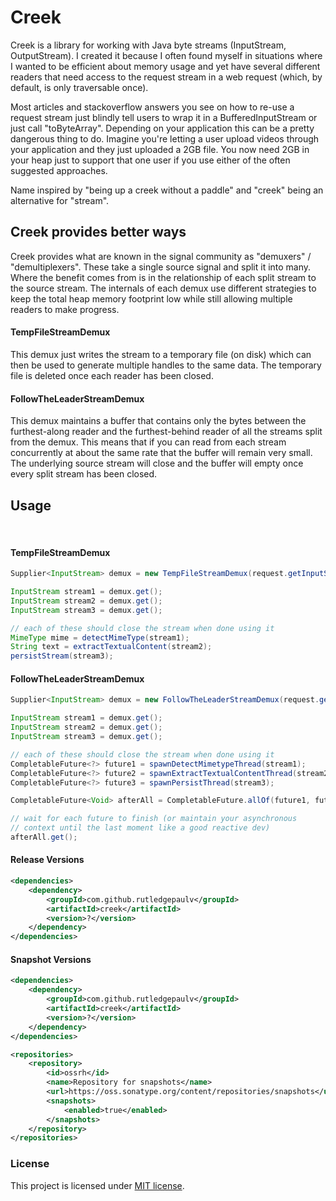 # Creek

Creek is a library for working with Java byte streams (InputStream, OutputStream). I created
it because I often found myself in situations where I wanted to be efficient about memory
usage and yet have several different readers that need access to the request stream in a web
request (which, by default, is only traversable once). 

Most articles and stackoverflow answers you see on how to re-use a request stream just blindly
tell users to wrap it in a BufferedInputStream or just call "toByteArray". Depending on your
application this can be a pretty dangerous thing to do. Imagine you're letting a user upload
videos through your application and they just uploaded a 2GB file. You now need 2GB in your
heap just to support that one user if you use either of the often suggested approaches.

Name inspired by "being up a creek without a paddle" and "creek" being an alternative for "stream".


## Creek provides better ways
Creek provides what are known in the signal community as "demuxers" / "demultiplexers". These
take a single source signal and split it into many. Where the benefit comes from is in the relationship
of each split stream to the source stream. The internals of each demux use different strategies
to keep the total heap memory footprint low while still allowing multiple readers to make progress.


#### TempFileStreamDemux
This demux just writes the stream to a temporary file (on disk) which can then be used
to generate multiple handles to the same data. The temporary file is deleted once each
reader has been closed. 

#### FollowTheLeaderStreamDemux
This demux maintains a buffer that contains only the bytes between the furthest-along
reader and the furthest-behind reader of all the streams split from the demux. This means
that if you can read from each stream concurrently at about the same rate that the buffer
will remain very small. The underlying source stream will close and the buffer will empty
once every split stream has been closed.


## Usage
<br/>

#### TempFileStreamDemux
```java
Supplier<InputStream> demux = new TempFileStreamDemux(request.getInputStream());

InputStream stream1 = demux.get();
InputStream stream2 = demux.get();
InputStream stream3 = demux.get();

// each of these should close the stream when done using it
MimeType mime = detectMimeType(stream1);
String text = extractTextualContent(stream2);
persistStream(stream3);
```



#### FollowTheLeaderStreamDemux
```java
Supplier<InputStream> demux = new FollowTheLeaderStreamDemux(request.getInputStream());

InputStream stream1 = demux.get();
InputStream stream2 = demux.get();
InputStream stream3 = demux.get();

// each of these should close the stream when done using it
CompletableFuture<?> future1 = spawnDetectMimetypeThread(stream1);
CompletableFuture<?> future2 = spawnExtractTextualContentThread(stream2);
CompletableFuture<?> future3 = spawnPersistThread(stream3);

CompletableFuture<Void> afterAll = CompletableFuture.allOf(future1, future2, future3);

// wait for each future to finish (or maintain your asynchronous
// context until the last moment like a good reactive dev)
afterAll.get();
```


#### Release Versions
```xml
<dependencies>
    <dependency>
        <groupId>com.github.rutledgepaulv</groupId>
        <artifactId>creek</artifactId>
        <version>?</version>
    </dependency>
</dependencies>
```

#### Snapshot Versions
```xml
<dependencies>
    <dependency>
        <groupId>com.github.rutledgepaulv</groupId>
        <artifactId>creek</artifactId>
        <version>?</version>
    </dependency>
</dependencies>

<repositories>
    <repository>
        <id>ossrh</id>
        <name>Repository for snapshots</name>
        <url>https://oss.sonatype.org/content/repositories/snapshots</url>
        <snapshots>
            <enabled>true</enabled>
        </snapshots>
    </repository>
</repositories>
```

### License

This project is licensed under [MIT license](http://opensource.org/licenses/MIT).
